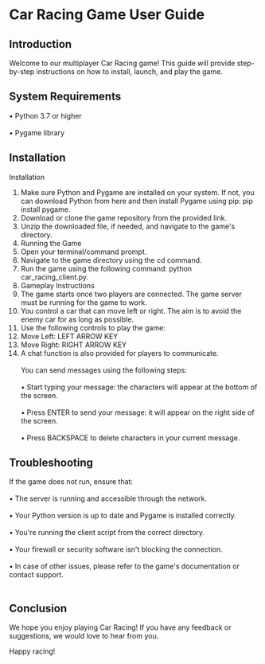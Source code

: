 # Car Racing Game User Guide
## Introduction
Welcome to our multiplayer Car Racing game! This guide will provide step-by-step instructions on how to install, launch, and play the game.
## System Requirements
• Python 3.7 or higher
<br></br>
• Pygame library
## Installation
Installation
1.	Make sure Python and Pygame are installed on your system. If not, you can download Python from here and then install Pygame using pip: pip install pygame.
2.	Download or clone the game repository from the provided link.
3.	Unzip the downloaded file, if needed, and navigate to the game's directory.
4.	Running the Game
5.	Open your terminal/command prompt.
6.	Navigate to the game directory using the cd command.
7.	Run the game using the following command: python car_racing_client.py.
8.	Gameplay Instructions
9.	The game starts once two players are connected. The game server must be running for the game to work.
10.	You control a car that can move left or right. The aim is to avoid the enemy car for as long as possible.
11.	Use the following controls to play the game:
12.	Move Left: LEFT ARROW KEY
13.	Move Right: RIGHT ARROW KEY
14.	A chat function is also provided for players to communicate.
    <br></br>You can send messages using the following steps:
    <br></br>
    • Start typing your message: the characters will appear at the bottom of the screen.
   	<br></br>
    • Press ENTER to send your message: it will appear on the right side of the screen.
   	<br></br>
    • Press BACKSPACE to delete characters in your current message.


## Troubleshooting
If the game does not run, ensure that:
<br></br>
•	The server is running and accessible through the network.<br></br>
•	Your Python version is up to date and Pygame is installed correctly.<br></br>
•	You're running the client script from the correct directory.<br></br>
•	Your firewall or security software isn't blocking the connection. <br></br>
•	In case of other issues, please refer to the game's documentation or contact support.<br></br>
## Conclusion
We hope you enjoy playing Car Racing! If you have any feedback or suggestions, we would love to hear from you.

Happy racing!






